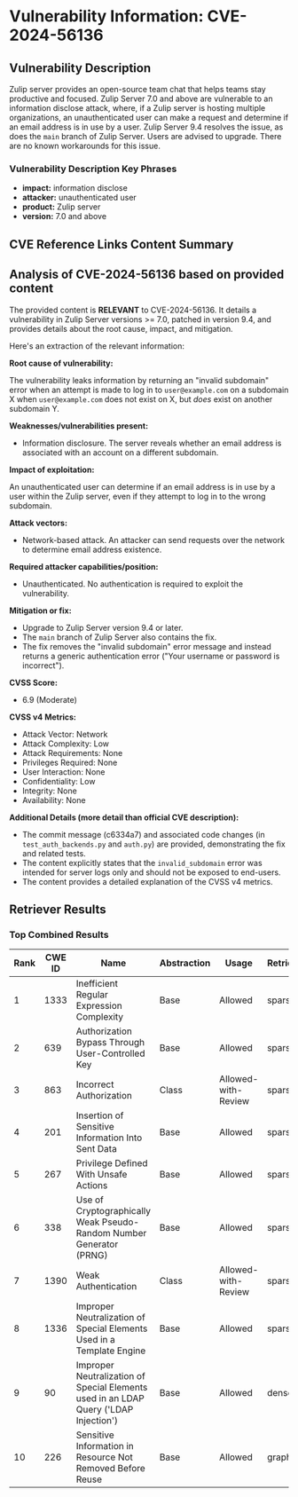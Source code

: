 # Vulnerability Information: CVE-2024-56136

## Vulnerability Description
Zulip server provides an open-source team chat that helps teams stay productive and focused. Zulip Server 7.0 and above are vulnerable to an information disclose attack, where, if a Zulip server is hosting multiple organizations, an unauthenticated user can make a request and determine if an email address is in use by a user. Zulip Server 9.4 resolves the issue, as does the `main` branch of Zulip Server. Users are advised to upgrade. There are no known workarounds for this issue.

### Vulnerability Description Key Phrases
- **impact:** information disclose
- **attacker:** unauthenticated user
- **product:** Zulip server
- **version:** 7.0 and above

## CVE Reference Links Content Summary
## Analysis of CVE-2024-56136 based on provided content

The provided content is **RELEVANT** to CVE-2024-56136. It details a vulnerability in Zulip Server versions >= 7.0, patched in version 9.4, and provides details about the root cause, impact, and mitigation.

Here's an extraction of the relevant information:

**Root cause of vulnerability:**

The vulnerability leaks information by returning an "invalid subdomain" error when an attempt is made to log in to `user@example.com` on a subdomain X when `user@example.com` does not exist on X, but *does* exist on another subdomain Y.

**Weaknesses/vulnerabilities present:**

*   Information disclosure. The server reveals whether an email address is associated with an account on a different subdomain.

**Impact of exploitation:**

An unauthenticated user can determine if an email address is in use by a user within the Zulip server, even if they attempt to log in to the wrong subdomain.

**Attack vectors:**

*   Network-based attack. An attacker can send requests over the network to determine email address existence.

**Required attacker capabilities/position:**

*   Unauthenticated. No authentication is required to exploit the vulnerability.

**Mitigation or fix:**

*   Upgrade to Zulip Server version 9.4 or later.
*   The `main` branch of Zulip Server also contains the fix.
*   The fix removes the "invalid subdomain" error message and instead returns a generic authentication error ("Your username or password is incorrect").

**CVSS Score:**

*   6.9 (Moderate)

**CVSS v4 Metrics:**

*   Attack Vector: Network
*   Attack Complexity: Low
*   Attack Requirements: None
*   Privileges Required: None
*   User Interaction: None
*   Confidentiality: Low
*   Integrity: None
*   Availability: None

**Additional Details (more detail than official CVE description):**

*   The commit message (c6334a7) and associated code changes (in `test_auth_backends.py` and `auth.py`) are provided, demonstrating the fix and related tests.
*   The content explicitly states that the `invalid_subdomain` error was intended for server logs only and should not be exposed to end-users.
*   The content provides a detailed explanation of the CVSS v4 metrics.

## Retriever Results

### Top Combined Results

| Rank | CWE ID | Name | Abstraction | Usage  | Retrievers | Individual Scores |
|------|--------|------|-------------|-------|------------|-------------------|
| 1 | 1333 | Inefficient Regular Expression Complexity | Base | Allowed | sparse | 0.170 |
| 2 | 639 | Authorization Bypass Through User-Controlled Key | Base | Allowed | sparse | 0.155 |
| 3 | 863 | Incorrect Authorization | Class | Allowed-with-Review | sparse | 0.153 |
| 4 | 201 | Insertion of Sensitive Information Into Sent Data | Base | Allowed | sparse | 0.152 |
| 5 | 267 | Privilege Defined With Unsafe Actions | Base | Allowed | sparse | 0.152 |
| 6 | 338 | Use of Cryptographically Weak Pseudo-Random Number Generator (PRNG) | Base | Allowed | sparse | 0.150 |
| 7 | 1390 | Weak Authentication | Class | Allowed-with-Review | sparse | 0.146 |
| 8 | 1336 | Improper Neutralization of Special Elements Used in a Template Engine | Base | Allowed | sparse | 0.143 |
| 9 | 90 | Improper Neutralization of Special Elements used in an LDAP Query ('LDAP Injection') | Base | Allowed | dense | 0.434 |
| 10 | 226 | Sensitive Information in Resource Not Removed Before Reuse | Base | Allowed | graph | 0.002 |

